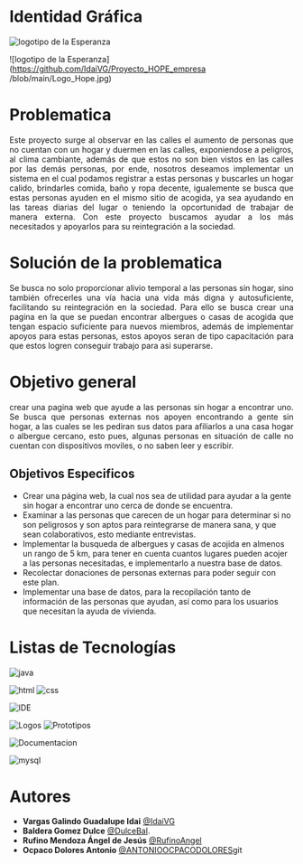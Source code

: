 # **Identidad Gráfica**
![logotipo de la Esperanza](https://github.com/IdaiVG/Proyecto_HOPE/blob/main/Logo_Hope.jpg)

![logotipo de la Esperanza](https://github.com/IdaiVG/Proyecto_HOPE_empresa /blob/main/Logo_Hope.jpg)


# **Problematica**
<p align = "justify">
Este proyecto surge al observar en las calles el aumento de personas que no cuentan con un hogar y duermen en las calles, exponiendose a peligros, al clima cambiante, además de que estos no son bien vistos en las calles por las demás personas, por ende, nosotros deseamos implementar un sistema en el cual podamos registrar a estas personas y buscarles un hogar calido, brindarles comida, baño y ropa decente, igualemente se busca que estas personas ayuden en el mismo sitio de acogida, ya sea ayudando en las tareas diarias del lugar o teniendo la opcortunidad de trabajar de manera externa. Con este proyecto buscamos ayudar a los más necesitados y apoyarlos para su reintegración a la sociedad.</p>

# **Solución de la problematica**
<p align ="justify">
Se busca no solo proporcionar alivio temporal a las personas sin hogar, sino también ofrecerles una vía hacia una vida más digna y autosuficiente, facilitando su reintegración en la sociedad. Para ello se busca crear una pagina en la que se puedan encontrar albergues o casas de acogida que tengan espacio suficiente para nuevos miembros, además de implementar apoyos para estas personas, estos apoyos seran de tipo capacitación para que estos logren conseguir trabajo para asi superarse.</p>

# **Objetivo general**
<p align = "justify">
crear una pagina web que ayude a las personas sin hogar a encontrar uno. Se busca que personas externas nos apoyen encontrando a gente sin hogar, a las cuales se les pediran sus datos para afiliarlos a una casa hogar o albergue cercano, esto pues, algunas personas en situación de calle no cuentan con dispositivos moviles, o no saben leer y escribir.</p>

## **Objetivos Especificos**
- Crear una página web, la cual nos sea de utilidad para ayudar a la gente sin hogar a encontrar uno cerca de donde se encuentra.
- Examinar a las personas que carecen de un hogar para determinar si no son peligrosos y son aptos para reintegrarse de manera sana, y que sean colaborativos, esto mediante entrevistas.
- Implementar la busqueda de albergues y casas de acojida en almenos un rango de 5 km, para tener en cuenta cuantos lugares pueden acojer a las personas necesitadas, e implementarlo a nuestra base de datos.
- Recolectar donaciones de personas externas para poder seguir con este plan.
- Implementar una base de datos, para la recopilación tanto de información de las personas que ayudan, así como para los usuarios que necesitan la ayuda de vivienda.

# **Listas de Tecnologías**

![java](JavaScript.svg)

![html](HTML5.svg)  ![css](CSS3-1572B6.svg)

![IDE](Visual_Studio_Code-0078D4.svg)

![Logos](AdobeIllustrator-FF9A00.svg) ![Prototipos](AdobeXD-470137.svg)

![Documentacion](GIT-E44C30.svg)

![mysql](MySQL-005C84.svg)


# **Autores**
- **Vargas Galindo Guadalupe Idai** [@IdaiVG](https://github.com/IdaiVG)
- **Baldera Gomez Dulce** [@DulceBal](https://github.com/DulceBal).
- **Rufino Mendoza Ángel de Jesús** [@RufinoAngel](https://github.com/RufinoAngel)
- **Ocpaco Dolores Antonio** [@ANTONIOOCPACODOLORES](https://github.com/ANTONIOOCPACODOLORES)git